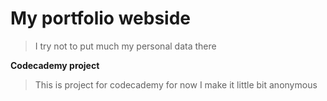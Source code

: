 # My portfolio webside 

> I try not to put much my personal data there

**Codecademy project**
> This is project for codecademy for now I make it little bit anonymous 
